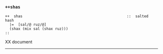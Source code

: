 ### `++shas`

    ++  shas                                                ::  salted hash
      |=  [sal/@ ruz/@]
      (shax (mix sal (shax ruz)))
    ::

XX document



***
